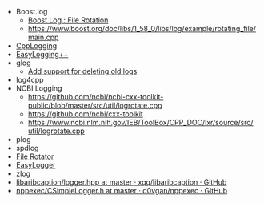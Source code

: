 - Boost.log
  - [Boost Log : File Rotation](https://stackoverflow.com/questions/59063874/boost-log-file-rotation)
  - https://www.boost.org/doc/libs/1_58_0/libs/log/example/rotating_file/main.cpp
- [CppLogging](https://github.com/chronoxor/CppLogging)
- [EasyLogging++](https://github.com/amrayn/easyloggingpp)
- glog
  - [Add support for deleting old logs](https://github.com/google/glog/issues/36)
- log4cpp
- NCBI Logging
  - https://github.com/ncbi/ncbi-cxx-toolkit-public/blob/master/src/util/logrotate.cpp
  - https://github.com/ncbi/cxx-toolkit
  - https://www.ncbi.nlm.nih.gov/IEB/ToolBox/CPP_DOC/lxr/source/src/util/logrotate.cpp
- plog
- spdlog
- [File Rotator](https://www.codeproject.com/Articles/34203/File-Rotator)
- [EasyLogger](https://github.com/armink/EasyLogger)
- [zlog](https://github.com/HardySimpson/zlog)
- [libaribcaption/logger.hpp at master · xqq/libaribcaption · GitHub](https://github.com/xqq/libaribcaption/blob/master/src/base/logger.hpp)
- [nppexec/CSimpleLogger.h at master · d0vgan/nppexec · GitHub](https://github.com/d0vgan/nppexec/blob/master/NppExec/src/CSimpleLogger.h)
